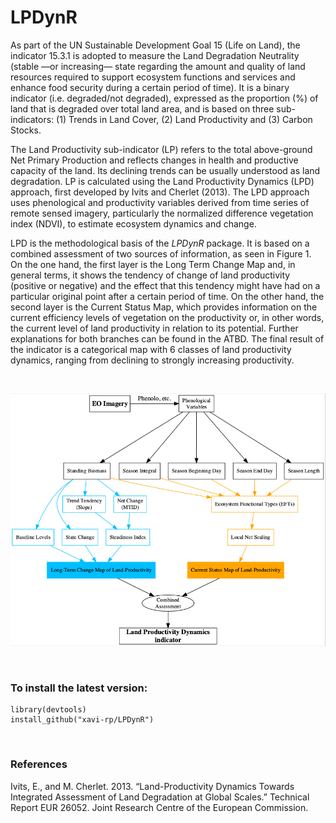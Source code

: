 # LPDynR

As part of the UN Sustainable Development Goal 15 (Life on Land), the indicator 15.3.1 is adopted to measure the Land Degradation Neutrality (stable —or increasing— state regarding the amount and quality of land resources required to support ecosystem functions and services and enhance food security during a certain period of time). It is a binary indicator (i.e. degraded/not degraded), expressed as the proportion (%) of land that is degraded over total land area, and is based on three sub-indicators: (1) Trends in Land Cover, (2) Land Productivity and (3) Carbon Stocks. 

The Land Productivity sub-indicator (LP) refers to the total above-ground Net Primary Production and reflects changes in health and productive capacity of the land. Its declining trends can be usually understood as land degradation. LP is calculated using the Land Productivity Dynamics (LPD) approach, first developed by Ivits and Cherlet (2013). The LPD approach uses phenological and productivity variables derived from time series of remote sensed imagery, particularly the normalized difference vegetation index (NDVI), to estimate ecosystem dynamics and change. 

LPD is the methodological basis of the *LPDynR* package. It is based on a combined assessment of two sources of information, as seen in Figure 1. On the one hand, the first layer is the Long Term Change Map and, in general terms, it shows the tendency of change of land productivity (positive or negative) and the effect that this tendency might have had on a particular original point after a certain period of time. On the other hand, the second layer is the Current Status Map, which provides information on the current efficiency levels of vegetation on the productivity or, in other words, the current level of land productivity in relation to its potential. Further explanations for both branches can be found in the ATBD. The final result of the indicator is a categorical map with 6 classes of land productivity dynamics, ranging from declining to strongly increasing productivity.

&nbsp;

![Figure1: Flowchart of the process to calculate the Land Productivity Dynamics indicator and followed by *LPDynR*](doc/graph02.png?raw=true)


&nbsp;

### To install the latest version:

```
library(devtools)
install_github("xavi-rp/LPDynR")
```

&nbsp;

### References

Ivits, E., and M. Cherlet. 2013. “Land-Productivity Dynamics Towards Integrated Assessment of Land Degradation at Global Scales.” Technical Report EUR 26052. Joint Research Centre of the European Commission.

